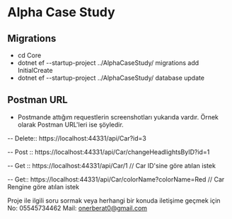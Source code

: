 # Alpha Case Study



## Migrations
 - cd Core
- dotnet ef --startup-project ../AlphaCaseStudy/  migrations add InitialCreate
- dotnet ef --startup-project ../AlphaCaseStudy/ database update


## Postman URL

 - Postmande attığım requestlerin screenshotları yukarıda vardır. Örnek olarak Postman URL'leri ise şöyledir.
 
 -- Delete:: https://localhost:44331/api/Car?id=3
 
 -- Post :: https://localhost:44331/api/Car/changeHeadlightsByID?id=1
 
 -- Get :: https://localhost:44331/api/Car/1 // Car ID'sine göre atılan istek
 
 -- Get:: https://localhost:44331/api/Car/colorName?colorName=Red // Car Rengine göre atılan istek



Proje ile ilgili soru sormak veya herhangi bir konuda iletişime geçmek için 
No: 05545734462
Mail: onerberat0@gmail.com
















   
